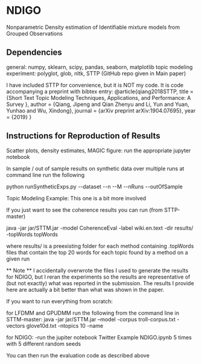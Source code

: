 # NDIGO
Nonparametric Density estimation of Identifiable mixture models from Grouped Observations

## Dependencies
general: numpy, sklearn, scipy, pandas, seaborn, matplotlib
topic modeling experiment: polyglot, glob, nltk, STTP (GitHub repo given in Main paper)

I have included STTP for convenience, but it is NOT my code. It is code accompanying a preprint with bibtex entry:
@article{qiang2018STTP,
  title =  {Short Text Topic Modeling Techniques, Applications, and Performance: A Survey },
  author = {Qiang, Jipeng and 
            Qian Zhenyu and
            Li, Yun and 
            Yuan, Yunhao and 
            Wu, Xindong},
  journal = {arXiv preprint arXiv:1904.07695},
  year  =  {2019}
}

## Instructions for Reproduction of Results

Scatter plots, density estimates, MAGIC figure:
run the appropriate jupyter notebook 

In sample / out of sample results on synthetic data over multiple runs
at command line run the following

python runSyntheticExps.py --dataset <dataset name> --n <number of samples> --M <number of mixture components> --nRuns <number of runs> --outOfSample <True or False>

Topic Modeling Example:
This one is a bit more involved

If you just want to see the coherence results you can run (from STTP-master)

java -jar jar/STTM.jar -model CoherenceEval -label wiki.en.text -dir <Method Here>results/ -topWords topWords

where <Method Here>results/ is a preexisting folder for each method containing .topWords files that contain the top 20 words for each topic found by a method on a given run

** Note **
I accidentally overwrote the files I used to generate the results for NDIGO, but I reran the experiments so the results are representative of (but not exactly) what was reported in the submission. The results I provide here are actually a bit better than what was shown in the paper.

If you want to run everything from scratch:

for LFDMM and GPUDMM run the following from the command line in STTM-master:
java -jar jar/STTM.jar –model <GPUDMM or LFDMM> -corpus troll-corpus.txt -vectors glove10d.txt -ntopics 10 -name <output file name>

for NDIGO:
-run the jupiter notebook Twitter Example NDIGO.ipynb 5 times with 5 different random seeds

You can then run the evaluation code as described above

